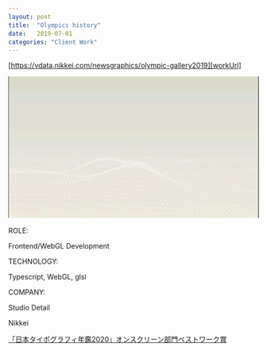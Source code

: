 ```yaml
---
layout: post
title:  "Olympics history"
date:   2019-07-01
categories: "Client Work"
---
```


[https://vdata.nikkei.com/newsgraphics/olympic-gallery2019][workUrl]

[![nikkei](/images/2019/olympics/0.gif)][workUrl]


<div class="post-category">
<p class="post-title">ROLE:</p> 
<p class="post-value">Frontend/WebGL Development</p>
</div>


<div class="post-category">
<p class="post-title">TECHNOLOGY:</p> 
<p class="post-value">Typescript, WebGL, glsl</p>
</div>


<div class="post-category">
<p class="post-title">COMPANY:</p> 
<p class="post-value">Studio Detail</p>
</div>

<div class="post-category">
<p class="post-title">Nikkei</p> 
<p class="post-value">
<a href="https://www.nikkei.com/article/DGXMZO52016060R11C19A1000000/">「日本タイポグラフィ年鑑2020」オンスクリーン部門ベストワーク賞</a></p>
</div>

[workUrl]: https://vdata.nikkei.com/newsgraphics/olympic-gallery2019